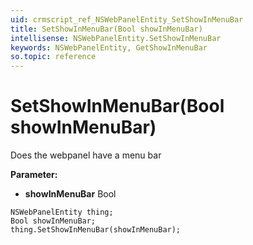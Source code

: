 ```yaml
---
uid: crmscript_ref_NSWebPanelEntity_SetShowInMenuBar
title: SetShowInMenuBar(Bool showInMenuBar)
intellisense: NSWebPanelEntity.SetShowInMenuBar
keywords: NSWebPanelEntity, GetShowInMenuBar
so.topic: reference
---
```


# SetShowInMenuBar(Bool showInMenuBar)

Does the webpanel have a menu bar

**Parameter:** 
* **showInMenuBar** Bool

```crmscript
NSWebPanelEntity thing;
Bool showInMenuBar;
thing.SetShowInMenuBar(showInMenuBar);
```

